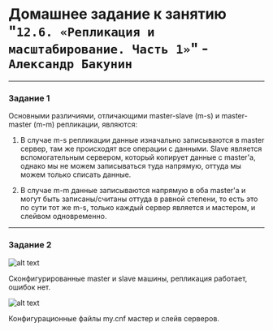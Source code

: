 # Домашнее задание к занятию "`12.6. «Репликация и масштабирование. Часть 1»`" - `Александр Бакунин`

---

### Задание 1

Основными различиями, отличающими master-slave (m-s) и master-master (m-m) репликации, являются:
1) В случае m-s репликации данные изначально записываются в master сервер, там же происходят все операции с данными. Slave является вспомогательным сервером, который копирует данные с master'а, однако мы не можем записываться туда напрямую, оттуда мы можем только списать данные. 

2) В случае m-m данные записываются напрямую в оба master'a и могут быть записаны/считаны оттуда в равной степени, то есть это по сути тот же m-s, только каждый сервер является и мастером, и слейвом одновременно.

---

### Задание 2

![alt text](https://github.com/AleksandrBakunin/SQL_Replication_1/blob/main/img/%D0%A0%D0%B5%D0%BF%D0%BB%20%D0%B8%20%D0%BC%D0%B0%D1%81%D1%88%20%D1%87.1.PNG)


Сконфигурированные master и slave машины, репликация работает, ошибок нет.



![alt text](https://github.com/AleksandrBakunin/SQL_Replication_1/blob/main/img/%D0%A0%D0%B5%D0%BF%D0%BB%20%D0%B8%20%D0%BC%D0%B0%D1%81%D1%88%20%D1%87.1%20-%202.PNG)


Конфигурационные файлы my.cnf мастер и слейв серверов.
